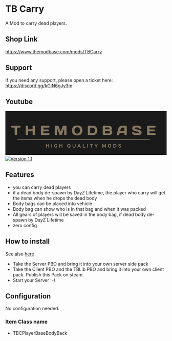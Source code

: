 # TB Carry

A Mod to carry dead players.

## Shop Link
https://www.themodbase.com/mods/TBCarry

## Support

If you need any support, please open a ticket here: https://discord.gg/kGjN6gJy3m

## Youtube

[![Version 1](./Logo.png)](https://youtu.be/VpCES0LMBiU)
[![Version 1.1](./Logo1.1.png)](https://youtu.be/amBODTDgg38)

## Features

- you can carry dead players
- if a dead body de-spawn by DayZ Lifetime, the player who carry will get the items when he drops the dead body
- Body bags can be placed into vehicle
- Body bag can show who is in that bag and when it was packed
- All gears of players will be saved in the body bag, if dead body de-spawn by DayZ Lifetime 
- zero config


## How to install

See also [here](../The%20Mod%20Base/README.md)

- Take the Server PBO and bring it into your own server side pack
- Take the Client PBO and the TBLib PBO and bring it into your own client pack. Publish this Pack on steam.
- Start your Server :-) 

## Configuration

No configuration needed.

### Item Class name
- TBCPlayerBaseBodyBack